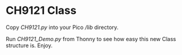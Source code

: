 # CH9121 Class
Copy *CH9121.py* into your Pico */lib* directory.

Run *CH9121_Demo.py* from Thonny to see how easy this new Class structure is. Enjoy.
